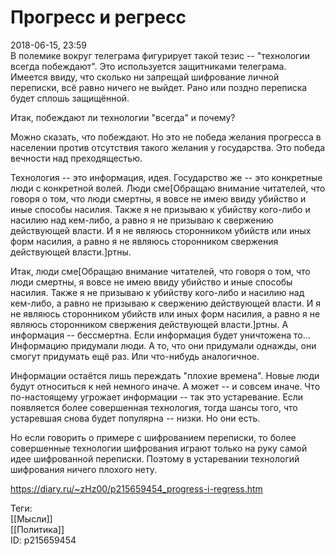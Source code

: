 Прогресс и регресс
===================

   
 2018-06-15, 23:59   
  В полемике вокруг телеграма фигурирует такой тезис -- "технологии всегда побеждают". Это используется защитниками телеграма. Имеется ввиду, что сколько ни запрещай шифрование личной переписки, всё равно ничего не выйдет. Рано или поздно переписка будет сплошь защищённой.   
   
 Итак, побеждают ли технологии "всегда" и почему?   
   
 Можно сказать, что побеждают. Но это не победа желания прогресса в населении против отсутствия такого желания у государства. Это победа вечности над преходящестью.   
   
 Технология -- это информация, идея. Государство же -- это конкретные люди с конкретной волей. Люди сме[Обращаю внимание читателей, что говоря о том, что люди смертны, я вовсе не имею ввиду убийство и иные способы насилия. Также я не призываю к убийству кого-либо и насилию над кем-либо, а равно я не призываю к свержению действующей власти. И я не являюсь сторонником убийств или иных форм насилия, а равно я не являюсь сторонником свержения действующей власти.]ртны.   
   
 Итак, люди сме[Обращаю внимание читателей, что говоря о том, что люди смертны, я вовсе не имею ввиду убийство и иные способы насилия. Также я не призываю к убийству кого-либо и насилию над кем-либо, а равно не призываю к свержению действующей власти. И я не являюсь сторонником убийств или иных форм насилия, а равно я не являюсь сторонником свержения действующей власти.]ртны. А информация -- бессмертна. Если информация будет уничтожена то... Информацию придумали люди. А то, что они придумали однажды, они смогут придумать ещё раз. Или что-нибудь аналогичное.   
   
 Информации остаётся лишь переждать "плохие времена". Новые люди будут относиться к ней немного иначе. А может -- и совсем иначе. Что по-настоящему угрожает информации -- так это устаревание. Если появляется более совершенная технология, тогда шансы того, что устаревшая снова будет популярна -- низки. Но они есть.   
   
 Но если говорить о примере с шифрованием переписки, то более совершенные технологии шифрования играют только на руку самой идее шифрованной переписки. Поэтому в устаревании технологий шифрования ничего плохого нету.   
    
 <https://diary.ru/~zHz00/p215659454_progress-i-regress.htm>   
   
 Теги:   
 [[Мысли]]   
 [[Политика]]   
 ID: p215659454